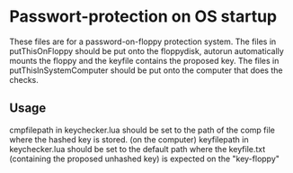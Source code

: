# Passwort-protection on OS startup
These files are for a password-on-floppy protection system.
The files in putThisOnFloppy should be put onto the floppydisk, autorun automatically mounts the floppy and the keyfile contains the proposed key.
The files in putThisInSystemComputer should be put onto the computer that does the checks.

## Usage
cmpfilepath in keychecker.lua should be set to the path of the comp file where the hashed key is stored. (on the computer)
keyfilepath in keychecker.lua should be set to the default path where the keyfile.txt (containing the proposed unhashed key) is expected on the "key-floppy"
